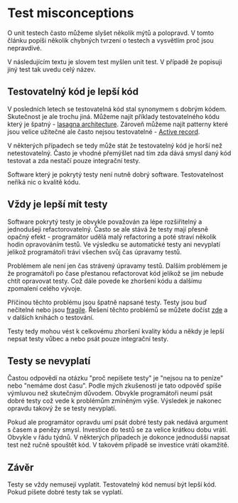 # Test misconceptions

O unit testech často můžeme slyšet několik mýtů a polopravd. V tomto článku popíši několik chybných tvrzení o testech a vysvětlím proč jsou nepravdivé.

V následujícím textu je slovem test myšlen unit test. V případě že popisuji jiný test tak uvedu celý název.

## Testovatelný kód je lepší kód

V posledních letech se testovatelná kód stal synonymem s dobrým kódem. Skutečnost je ale trochu jiná. Můžeme najít příklady testovatelného kódu který je špatný - [lasagna architecture](https://twitter.com/CodeWisdom/status/967451306460884997?ref_src=twsrc%5Etfw%7Ctwcamp%5Etweetembed%7Ctwterm%5E967451306460884997&ref_url=https%3A%2F%2Fmatthiasnoback.nl%2F2018%2F02%2Flasagna-code-too-many-layers%2F). Zároveň můžeme najít patterny které jsou velice užitečné ale často nejsou testovatelné - [Active record](https://en.wikipedia.org/wiki/Active_record_pattern).

V některých případech se tedy může stát že testovatelný kód je horší než netestovatelný. Často je vhodné přemýšlet nad tím zda dává smysl daný kód testovat a zda nestačí pouze integrační testy.

Software který je pokrytý testy není nutně dobrý software. Testovatelnost neříká nic o kvalitě kódu.

## Vždy je lepší mít testy

Software pokrytý testy je obvykle považován za lépe rozšiřitelný a jednodušeji refactorovatelný. Často se ale stává že testy mají přesně opačný efekt - programátor udělá malý refactoring a poté straví několik hodin opravováním testů. Ve výsledku se automatické testy ani nevyplatí jelikož programátoři tráví všechen svůj čas úpravamy testů.

Problémem ale není jen čas strávený úpravamy testů. Dalším problémem je že programátoři po čase přestanou refactorovat kód jelikož se jim nebude chtít opravovat testy. Což dále povede ke zhoršení kódu a dalšímu zpomalení celého vývoje.

Příčinou těchto problému jsou špatně napsané testy. Testy jsou buď nečitelné nebo jsou [fragile](http://xunitpatterns.com/Fragile%20Test.html). Řešení těchto problémů se můžete dočíst [zde](https://www.manning.com/books/unit-testing) a v dalších knihách o testování.

Testy tedy mohou vést k celkovému zhoršení kvality kódu a někdy je lepší nepsat testy vůbec a nebo psát pouze integrační testy.

## Testy se nevyplatí

Častou odpovědí na otázku "proč nepíšete testy" je "nejsou na to peníze" nebo "nemáme dost času". Podle mých zkušeností je tato odpověď spíše výmluvou než skutečným důvodem. Obvykle programátoři neumí psát dobré testy což vede k problémům zmíněným výše. Výsledek je nakonec opravdu takový že se testy nevyplatí.

Pokud ale programátor opravdu umí psát dobré testy pak nedává argument s časem a penězy smysl. Investice do testů se za velice krátkou dobu vrátí. Obvykle v řádu týdnů. V některých případech je dokonce jednodušší napsat test než ručně spouštět kód. V takovém případě se investice vrátí okamžitě.

## Závěr

Testy se vždy nemusejí vyplatit.
Testovatelný kód nemusí být lepší kód.
Pokud píšete dobré testy tak se vyplatí.
